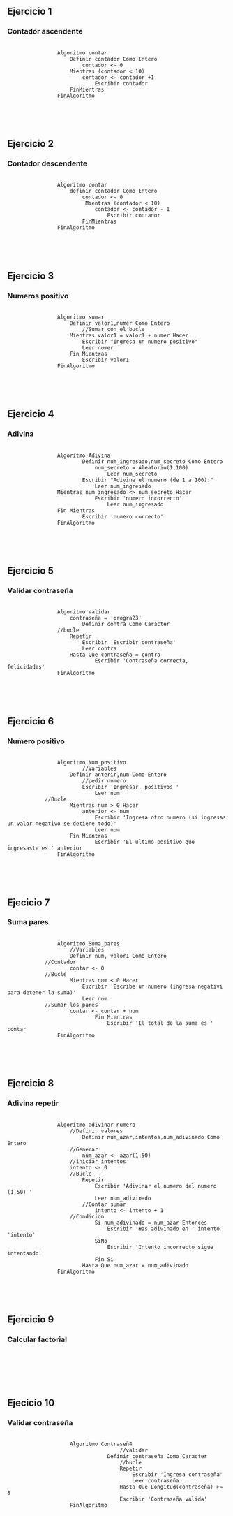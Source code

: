 <h2>Ejercicio 1</h2>
        <h3>Contador ascendente</h3>
    <pre>
            <code>
                Algoritmo contar
	                Definir contador Como Entero
	                    contador <- 0
	                Mientras (contador < 10)
		                contador <- contador +1
		                    Escribir contador
	                FinMientras
	            FinAlgoritmo
            </code>
    </pre>
<br>

<h2>Ejercicio 2</h2>
        <h3>Contador descendente</h3>
    <pre>
            <code>
                Algoritmo contar
	                definir contador Como Entero
	                    contador <- 0
	                     Mientras (contador < 10)
		                    contador <- contador - 1
		                        Escribir contador
	                    FinMientras
	            FinAlgoritmo
            </code>
    </pre>
<br>

<h2>Ejercicio 3</h2>
        <h3>Numeros positivo</h3>
    <pre>
            <code>
                Algoritmo sumar
	                Definir valor1,numer Como Entero
	                    //Sumar con el bucle
                    Mientras valor1 = valor1 + numer Hacer
		                Escribir "Ingresa un numero positivo"
		                Leer numer
	                Fin Mientras
	                    Escribir valor1
                FinAlgoritmo
            </code>
    </pre>
<br>

<h2>Ejercicio 4</h2>
        <h3>Adivina</h3>
    <pre>
            <code>
                Algoritmo Adivina
	                    Definir num_ingresado,num_secreto Como Entero
	                        num_secreto = Aleatorio(1,100)
	                            Leer num_secreto
	                    Escribir "Adivine el numero (de 1 a 100):"
	                        Leer num_ingresado
	            Mientras num_ingresado <> num_secreto Hacer
		                    Escribir 'numero incorrecto'
		                        Leer num_ingresado
	            Fin Mientras
	                    Escribir 'numero correcto'
                FinAlgoritmo
            </code>
    </pre>
<br>

<h2>Ejercicio 5</h2>
        <h3>Validar contraseña</h3>
    <pre>
            <code>
                Algoritmo validar
	                contraseña = 'progra23'
	                    Definir contra Como Caracter
	            //bucle
	                Repetir
		                Escribir 'Escribir contraseña'
		                Leer contra
	                Hasta Que contraseña = contra
	                        Escribir 'Contraseña correcta, felicidades'
                FinAlgoritmo
            </code>
    </pre>
<br>

<h2>Ejercicio 6</h2>
        <h3>Numero positivo</h3>
    <pre>
            <code>
                Algoritmo Num_positivo
	                    //Variables
	                Definir anterir,num Como Entero
	                    //pedir numero
	                    Escribir 'Ingresar, positivos '
	                        Leer num
	        //Bucle
	                Mientras num > 0 Hacer
		                anterior <- num
		                    Escribir 'Ingresa otro numero (si ingresas un valor negativo se detiene todo)'
		                    Leer num
	                Fin Mientras
	                        Escribir 'El ultimo positivo que ingresaste es ' anterior
                FinAlgoritmo
            </code>
    </pre>
<br>

<h2>Ejecicio 7</h2>
        <h3>Suma pares</h3>
    <pre>
            <code>
                Algoritmo Suma_pares
	                //Variables
	                Definir num, valor1 Como Entero
	        //Contador
	                contar <- 0
	        //Bucle
	                Mientras num < 0 Hacer
		                Escribir 'Escribe un numero (ingresa negativi para detener la suma)'
		                Leer num
		    //Sumar los pares
		            contar <- contar + num
	                        Fin Mientras
	                            Escribir 'El total de la suma es ' contar
                FinAlgoritmo
            </code>
    </pre>
<br>

<h2>Ejercicio 8</h2>
        <h3>Adivina repetir</h3>
    <pre>
            <code>
                Algoritmo adivinar_numero
	                //Definir valores
	                    Definir num_azar,intentos,num_adivinado Como Entero
	                //Generar
	                    num_azar <- azar(1,50)
	                //iniciar intentos
	                intento <- 0
	                //Bucle
                        Repetir
		                    Escribir 'Adivinar el numero del numero (1,50) '
		                    Leer num_adivinado
		                //Contar sumar
		                    intento <- intento + 1
		            //Condicion
		                    Si num_adivinado = num_azar Entonces
			                    Escribir 'Has adivinado en ' intento 'intento'
		                    SiNo
			                    Escribir 'Intento incorrecto sigue intentando'
		                    Fin Si
	                    Hasta Que num_azar = num_adivinado
	            FinAlgoritmo
            </code>
    </pre>
<br>

<h2>Ejercicio 9</h2>
        <h3> Calcular factorial</h3>
    <pre>
            <code>
            </code>
    </pre>
<br>

<h2>Ejecicio 10</h2>
        <h3>Validar contraseña</h3>
    <pre>
            <code>
                    Algoritmo Contraseñ4
                                    //validar
                                Definir contraseña Como Caracter
                                    //bucle
                                    Repetir
                                        Escribir 'Ingresa contraseña'
                                        Leer contraseña
                                    Hasta Que Longitud(contraseña) >= 8
                                    Escribir 'Contraseña valida'
                    FinAlgoritmo
			</code>
    </pre>
